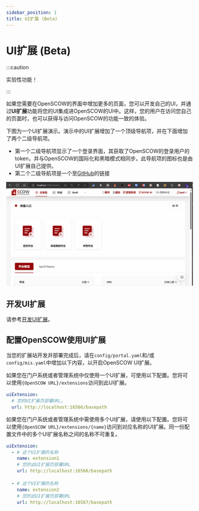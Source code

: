 ```yaml
---
sidebar_position: 1
title: UI扩展 (Beta)
---
```


# UI扩展 (Beta)

:::caution

实验性功能！

:::

如果您需要在OpenSCOW的界面中增加更多的页面，您可以开发自己的UI，并通过**UI扩展**功能将您的UI集成进OpenSCOW的UI中。这样，您的用户在访问您自己的页面时，也可以获得与访问OpenSCOW的功能一致的体验。

下图为一个UI扩展演示。演示中的UI扩展增加了一个顶级导航项，并在下面增加了两个二级导航项。

- 第一个二级导航项显示了一个登录界面，其获取了OpenSCOW的登录用户的token，并与OpenSCOW的国际化和黑暗模式相同步。此导航项的图标也是由UI扩展自己提供。
- 第二个二级导航项是一个至[GitHub](http://github.com)的链接

![UI扩展演示](./extension.gif)

## 开发UI扩展

请参考[开发UI扩展](./develop.md)。

## 配置OpenSCOW使用UI扩展

当您的扩展站开发并部署完成后，请在`config/portal.yaml`和/或`config/mis.yaml`中增加以下内容，以开启OpenSCOW UI扩展。

如果您在门户系统或者管理系统中仅使用一个UI扩展，可使用以下配置。您将可以使用`{OpenSCOW URL}/extensions`访问到此UI扩展。

```yaml title="config/{portal,mis}.yaml"
uiExtension:
  # 您的UI扩展页部署URL。
  url: http://localhost:16566/basepath
```

如果您在门户系统或者管理系统中需使用多个UI扩展，请使用以下配置。您将可以使用`{OpenSCOW URL}/extensions/{name}`访问到对应名称的UI扩展。同一份配置文件中的多个UI扩展名称之间的名称不可重复。

```yaml title="config/{portal,mis}.yaml"
uiExtension:
  - # 这个UI扩展的名称
    name: extension1
    # 您的此UI扩展页部署URL 
    url: http://localhost:16566/basepath

  - # 这个UI扩展的名称
    name: extension2
    # 您的此UI扩展页部署URL 
    url: http://localhost:16567/basepath
```
